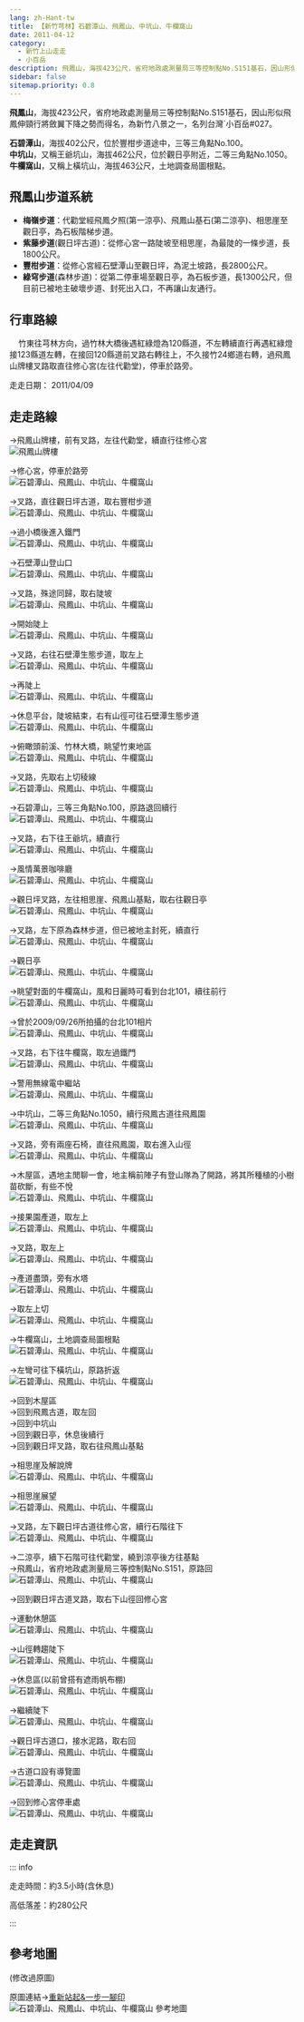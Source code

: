 ```yaml
---
lang: zh-Hant-tw
title: 【新竹芎林】石碧潭山、飛鳳山、中坑山、牛欄窩山
date: 2011-04-12
category: 
  - 新竹上山走走
  - 小百岳
description: 飛鳳山，海拔423公尺，省府地政處測量局三等控制點No.S151基石，因山形似飛鳳伸頸行將斂翼下降之勢而得名，為新竹八景之一，名列台灣`小百岳#027。 石碧潭山，海拔402公尺，位於豐柑步道途中，三等三角點No.100。 中坑山，又稱王爺坑山，海拔462公尺，位於觀日亭附近，二等三角點No.1050。 牛欄窩山，又稱上橫坑山，海拔463公尺，土地調查局圖根點。
sidebar: false
sitemap.priority: 0.8
---
```


**飛鳳山**，海拔423公尺，省府地政處測量局三等控制點No.S151基石，因山形似飛鳳伸頸行將斂翼下降之勢而得名，為新竹八景之一，名列台灣`小百岳#027。  

**石碧潭山**，海拔402公尺，位於豐柑步道途中，三等三角點No.100。  
**中坑山**，又稱王爺坑山，海拔462公尺，位於觀日亭附近，二等三角點No.1050。  
**牛欄窩山**，又稱上橫坑山，海拔463公尺，土地調查局圖根點。

<!-- more -->

## 飛鳳山步道系統
- **梅嶺步道**：代勸堂經飛鳳夕照(第一涼亭)、飛鳳山基石(第二涼亭)、相思崖至觀日亭，為石板階梯步道。  
- **紫藤步道**(觀日坪古道)：從修心宮一路陡坡至相思崖，為最陡的一條步道，長1800公尺。  
- **豐柑步道**：從修心宮經石壁潭山至觀日坪，為泥土坡路，長2800公尺。  
- **綠穹步道**(森林步道)：從第二停車場至觀日亭，為石板步道，長1300公尺，但目前已被地主破壞步道、封死出入口，不再讓山友通行。

## 行車路線
    竹東往芎林方向，過竹林大橋後遇紅綠燈為120縣道，不左轉續直行再遇紅綠燈接123縣道左轉，在接回120縣道前叉路右轉往上，不久接竹24鄉道右轉，過飛鳳山牌樓叉路取直往修心宮(左往代勸堂)，停車於路旁。

走走日期： 2011/04/09

## 走走路線
→飛鳳山牌樓，前有叉路，左往代勸堂，續直行往修心宮  
![飛鳳山牌樓](https://1013399.github.io/image-4/252/183592910_l.jpg)

→修心宮，停車於路旁  
![石碧潭山、飛鳳山、中坑山、牛欄窩山](https://1013399.github.io/image-4/252/183592918_l.jpg)

→叉路，直往觀日坪古道，取右豐柑步道  
![石碧潭山、飛鳳山、中坑山、牛欄窩山](https://1013399.github.io/image-4/252/183592922_l.jpg)

→過小橋後進入鐵門  
![石碧潭山、飛鳳山、中坑山、牛欄窩山](https://1013399.github.io/image-4/252/183592923_l.jpg)

→石壁潭山登山口  
![石碧潭山、飛鳳山、中坑山、牛欄窩山](https://1013399.github.io/image-4/252/183592931_l.jpg)

→叉路，殊途同歸，取右陡坡  
![石碧潭山、飛鳳山、中坑山、牛欄窩山](https://1013399.github.io/image-4/252/183592933_l.jpg)

→開始陡上  
![石碧潭山、飛鳳山、中坑山、牛欄窩山](https://1013399.github.io/image-4/252/183592936_l.jpg)

→叉路，右往石壁潭生態步道，取左上  
![石碧潭山、飛鳳山、中坑山、牛欄窩山](https://1013399.github.io/image-4/252/183592938_l.jpg)

→再陡上  
![石碧潭山、飛鳳山、中坑山、牛欄窩山](https://1013399.github.io/image-4/252/183592940_l.jpg)

→休息平台，陡坡結束，右有山徑可往石壁潭生態步道  
![石碧潭山、飛鳳山、中坑山、牛欄窩山](https://1013399.github.io/image-4/252/183592942_l.jpg)

→俯瞰頭前溪、竹林大橋，眺望竹東地區  
![石碧潭山、飛鳳山、中坑山、牛欄窩山](https://1013399.github.io/image-4/252/183592945_l.jpg)

→叉路，先取右上切稜線  
![石碧潭山、飛鳳山、中坑山、牛欄窩山](https://1013399.github.io/image-4/252/183592948_l.jpg)

→石碧潭山，三等三角點No.100，原路退回續行  
![石碧潭山、飛鳳山、中坑山、牛欄窩山](https://1013399.github.io/image-4/252/183592951_l.jpg)

→叉路，右下往王爺坑，續直行  
![石碧潭山、飛鳳山、中坑山、牛欄窩山](https://1013399.github.io/image-4/252/183592954_l.jpg)

→風情萬景咖啡廳  
![石碧潭山、飛鳳山、中坑山、牛欄窩山](https://1013399.github.io/image-4/252/183592956_l.jpg)

→觀日坪叉路，左往相思崖、飛鳳山基點，取右往觀日亭  
![石碧潭山、飛鳳山、中坑山、牛欄窩山](https://1013399.github.io/image-4/252/183592962_l.jpg)

→叉路，左下原為森林步道，但已被地主封死，續直行  
![石碧潭山、飛鳳山、中坑山、牛欄窩山](https://1013399.github.io/image-4/252/183592975_l.jpg)

→觀日亭  
![石碧潭山、飛鳳山、中坑山、牛欄窩山](https://1013399.github.io/image-4/252/183592981_l.jpg)

→眺望對面的牛欄窩山，風和日麗時可看到台北101，續往前行  
![石碧潭山、飛鳳山、中坑山、牛欄窩山](https://1013399.github.io/image-4/252/183593031_l.jpg)

→曾於2009/09/26所拍攝的台北101相片  
![石碧潭山、飛鳳山、中坑山、牛欄窩山](https://1013399.github.io/image-4/252/183592913_l.jpg)

→叉路，右下往牛欄窩，取左過鐵門  
![石碧潭山、飛鳳山、中坑山、牛欄窩山](https://1013399.github.io/image-4/252/183592984_l.jpg)

→警用無線電中繼站  
![石碧潭山、飛鳳山、中坑山、牛欄窩山](https://1013399.github.io/image-4/252/183592989_l.jpg)

→中坑山，二等三角點No.1050，續行飛鳳古道往飛鳳園  
![石碧潭山、飛鳳山、中坑山、牛欄窩山](https://1013399.github.io/image-4/252/183592993_l.jpg)

→叉路，旁有兩座石椅，直往飛鳳園，取右進入山徑  
![石碧潭山、飛鳳山、中坑山、牛欄窩山](https://1013399.github.io/image-4/252/183592997_l.jpg)

→木屋區，遇地主閒聊一會，地主稱前陣子有登山隊為了開路，將其所種植的小樹苗砍斷，有些不悅  
![石碧潭山、飛鳳山、中坑山、牛欄窩山](https://1013399.github.io/image-4/252/183593026_l.jpg)

→接果園產道，取左上  
![石碧潭山、飛鳳山、中坑山、牛欄窩山](https://1013399.github.io/image-4/252/183593002_l.jpg)

→叉路，取左上  
![石碧潭山、飛鳳山、中坑山、牛欄窩山](https://1013399.github.io/image-4/252/183593008_l.jpg)

→產道盡頭，旁有水塔  
![石碧潭山、飛鳳山、中坑山、牛欄窩山](https://1013399.github.io/image-4/252/183593013_l.jpg)

→取左上切  
![石碧潭山、飛鳳山、中坑山、牛欄窩山](https://1013399.github.io/image-4/252/183593016_l.jpg)

→牛欄窩山，土地調查局圖根點  
![石碧潭山、飛鳳山、中坑山、牛欄窩山](https://1013399.github.io/image-4/252/183593025_l.jpg)

→左彎可往下橫坑山，原路折返  
![石碧潭山、飛鳳山、中坑山、牛欄窩山](https://1013399.github.io/image-4/252/183593020_l.jpg)

→回到木屋區  
→回到飛鳳古道，取左回  
→回到中坑山  
→回到觀日亭，休息後續行  
→回到觀日坪叉路，取右往飛鳳山基點

→相思崖及解說牌  
![石碧潭山、飛鳳山、中坑山、牛欄窩山](https://1013399.github.io/image-4/252/183592968_l.jpg)

→相思崖展望  
![石碧潭山、飛鳳山、中坑山、牛欄窩山](https://1013399.github.io/image-4/252/183592969_l.jpg)

→叉路，左下觀日坪古道往修心宮，續行石階往下  
![石碧潭山、飛鳳山、中坑山、牛欄窩山](https://1013399.github.io/image-4/252/183592971_l.jpg)

→二涼亭，續下石階可往代勸堂，繞到涼亭後方往基點  
→飛鳳山，省府地政處測量局三等控制點No.S151，原路回  
![石碧潭山、飛鳳山、中坑山、牛欄窩山](https://1013399.github.io/image-4/252/183592978_l.jpg)

→回到觀日坪古道叉路，取右下山徑回修心宮

→運動休憩區  
![石碧潭山、飛鳳山、中坑山、牛欄窩山](https://1013399.github.io/image-4/252/183593034_l.jpg)

→山徑轉趨陡下  
![石碧潭山、飛鳳山、中坑山、牛欄窩山](https://1013399.github.io/image-4/252/183593041_l.jpg)

→休息區(以前曾搭有遮雨帆布棚)  
![石碧潭山、飛鳳山、中坑山、牛欄窩山](https://1013399.github.io/image-4/252/183593046_l.jpg)

→繼續陡下  
![石碧潭山、飛鳳山、中坑山、牛欄窩山](https://1013399.github.io/image-4/252/183593052_l.jpg)

→觀日坪古道口，接水泥路，取右回  
![石碧潭山、飛鳳山、中坑山、牛欄窩山](https://1013399.github.io/image-4/252/183593055_l.jpg)

→古道口設有導覽圖  
![石碧潭山、飛鳳山、中坑山、牛欄窩山](https://1013399.github.io/image-4/252/183593059_l.jpg)

→回到修心宮停車處  
![石碧潭山、飛鳳山、中坑山、牛欄窩山](https://1013399.github.io/image-4/252/183592900_l.jpg)


## 走走資訊

::: info

走走時間：約3.5小時(含休息)

高低落差：約280公尺

:::

## 參考地圖
(修改過原圖)  

原圖連結→[重新站起&一步一腳印](http://blog.xuite.net/yang5757/blog/41551569)  
![石碧潭山、飛鳳山、中坑山、牛欄窩山 參考地圖](https://1013399.github.io/image-4/252/183593229_l.jpg)